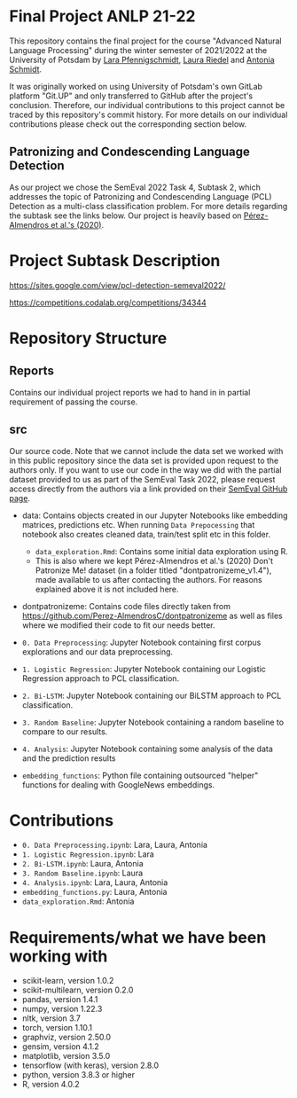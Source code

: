 # Final Project ANLP 21-22


This repository contains the final project for the course "Advanced Natural Language Processing" during the winter semester of 2021/2022 at the University of Potsdam by [Lara Pfennigschmidt](https://github.com/lpfennigschmidt), [Laura Riedel](https://github.com/laura-riedel) and [Antonia Schmidt](https://github.com/Antonia-Schmidt).

It was originally worked on using University of Potsdam's own GitLab platform "Git.UP" and only transferred to GitHub after the project's conclusion. Therefore, our individual contributions to this project cannot be traced by this repository's commit history. For more details on our individual contributions please check out the corresponding section below.

## Patronizing and Condescending Language Detection

As our project we chose the SemEval 2022 Task 4, Subtask 2, which addresses the topic of Patronizing and Condescending Language (PCL) Detection as a multi-class classification problem. For more details regarding the subtask see the links below. Our project is heavily based on [Pérez-Almendros et al.'s (2020)](https://aclanthology.org/2020.coling-main.518/).


# Project Subtask Description
https://sites.google.com/view/pcl-detection-semeval2022/

https://competitions.codalab.org/competitions/34344

# Repository Structure

## Reports
Contains our individual project reports we had to hand in in partial requirement of passing the course.

## src
Our source code. 
Note that we cannot include the data set we worked with in this public repository since the data set is provided upon request to the authors only. If you want to use our code in the way we did with the partial dataset provided to us as part of the SemEval Task 2022, please request access directly from the authors via a link provided on their [SemEval GitHub page](https://github.com/Perez-AlmendrosC/dontpatronizeme "dontpatronizeme SemEval 2022").

- data: Contains objects created in our Jupyter Notebooks like embedding matrices, predictions etc. When running `Data Prepocessing` that notebook also creates cleaned data, train/test split etc in this folder.
 	- `data_exploration.Rmd`: Contains some initial data exploration using R.
	- This is also where we kept Pérez-Almendros et al.'s (2020) Don't Patronize Me! dataset (in a folder titled "dontpatronizeme_v1.4"), made available to us after contacting the authors. For reasons explained above it is not included here.

- dontpatronizeme: Contains code files directly taken from https://github.com/Perez-AlmendrosC/dontpatronizeme as well as files where we modified their code to fit our needs better.
- `0. Data Preprocessing`: Jupyter Notebook containing first corpus explorations and our data preprocessing.
- `1. Logistic Regression`: Jupyter Notebook containing our Logistic Regression approach to PCL classification.
- `2. Bi-LSTM`: Jupyter Notebook containing our BiLSTM approach to PCL classification.
- `3. Random Baseline`: Jupyter Notebook containing a random baseline to compare to our results.
- `4. Analysis`: Jupyter Notebook containing some analysis of the data and the prediction results
- `embedding_functions`: Python file containing outsourced "helper" functions for dealing with GoogleNews embeddings.

# Contributions
- `0. Data Preprocessing.ipynb`: Lara, Laura, Antonia
- `1. Logistic Regression.ipynb`: Lara
- `2. Bi-LSTM.ipynb`: Laura, Antonia
- `3. Random Baseline.ipynb`: Laura
- `4. Analysis.ipynb`: Lara, Laura, Antonia
- `embedding_functions.py`: Laura, Antonia
- `data_exploration.Rmd`: Antonia

# Requirements/what we have been working with
- scikit-learn, version 1.0.2
- scikit-multilearn, version 0.2.0
- pandas, version 1.4.1
- numpy, version 1.22.3
- nltk, version 3.7
- torch, version 1.10.1
- graphviz, version 2.50.0
- gensim, version 4.1.2
- matplotlib, version 3.5.0
- tensorflow (with keras), version 2.8.0
- python, version 3.8.3 or higher
- R, version 4.0.2
